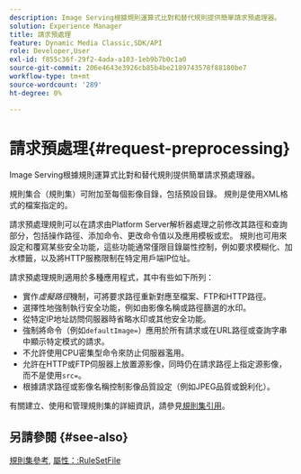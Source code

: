 ```yaml
---
description: Image Serving根據規則運算式比對和替代規則提供簡單請求預處理器。
solution: Experience Manager
title: 請求預處理
feature: Dynamic Media Classic,SDK/API
role: Developer,User
exl-id: f855c36f-29f2-4ada-a103-1eb9b7b0c1a0
source-git-commit: 206e4643e3926cb85b4be2189743578f88180be7
workflow-type: tm+mt
source-wordcount: '289'
ht-degree: 0%

---
```


# 請求預處理{#request-preprocessing}

Image Serving根據規則運算式比對和替代規則提供簡單請求預處理器。

規則集合（規則集）可附加至每個影像目錄，包括預設目錄。 規則是使用XML格式的檔案指定的。

請求預處理規則可以在請求由Platform Server解析器處理之前修改其路徑和查詢部分，包括操作路徑、添加命令、更改命令值以及應用模板或宏。 規則也可用來設定和覆寫某些安全功能，這些功能通常僅限目錄屬性控制，例如要求模糊化、加水標籤，以及將HTTP服務限制在特定用戶端IP位址。

請求預處理規則適用於多種應用程式，其中有些如下所列：

* 實作&#x200B;*虛擬路徑*&#x200B;機制，可將要求路徑重新對應至檔案、FTP和HTTP路徑。
* 選擇性地強制執行安全功能，例如由影像名稱或路徑篩選的水印。
* 從特定IP地址訪問伺服器時省略水印或其他安全功能。
* 強制將命令（例如`defaultImage=`）應用於所有請求或在URL路徑或查詢字串中顯示特定模式的請求。
* 不允許使用CPU密集型命令來防止伺服器濫用。
* 允許在HTTP或FTP伺服器上放置源影像，同時仍在請求路徑上指定源影像，而不是使用`src=`。
* 根據請求路徑或影像名稱控制影像品質設定（例如JPEG品質或銳利化）。

有關建立、使用和管理規則集的詳細資訊，請參見[規則集引用](../../../../../is-api/image-catalog/image-serving-api-ref/c-image-catalog-reference/c-rule-set-reference/c-rule-set-reference.md#concept-3e5058cf3507470b82cac638df23ea8e)。

## 另請參閱 {#see-also}

[規則集參考](../../../../../is-api/image-catalog/image-serving-api-ref/c-image-catalog-reference/c-rule-set-reference/c-rule-set-reference.md#concept-3e5058cf3507470b82cac638df23ea8e), [屬性：:RuleSetFile](../../../../../is-api/image-catalog/image-serving-api-ref/c-image-catalog-reference/c-overview/c-file-formats/r-rule-set-files.md#reference-3e54cb5f4d74411a84889fed056ac093)
